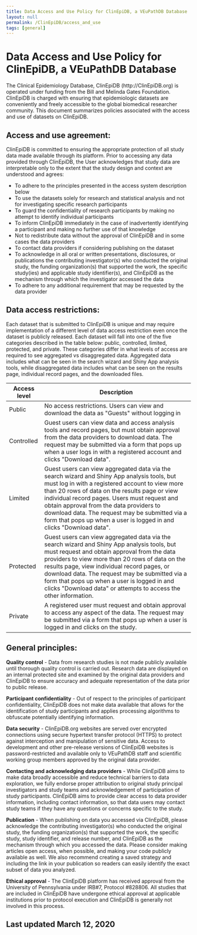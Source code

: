 ```yaml
---
title: Data Access and Use Policy for ClinEpiDB, a VEuPathDB Database
layout: null
permalink: /ClinEpiDB/access_and_use
tags: [general]
---
```


<div id="ce-static-content">
  <h1>Data Access and Use Policy for ClinEpiDB, a VEuPathDB Database</h1>
    <div>
      The Clinical Epidemiology Database, ClinEpiDB (http://ClinEpiDB.org) is operated under funding from the Bill and Melinda Gates Foundation. ClinEpiDB is charged with ensuring that epidemiologic datasets are conveniently and freely accessible to the global biomedical researcher community. This document summarizes policies associated with the access and use of datasets on ClinEpiDB.
    </div>

  <h2 id="access_and_use">Access and use agreement:</h2>
  <div>
    ClinEpiDB is committed to ensuring the appropriate protection of all study data made available through its platform. Prior to accessing any data provided through ClinEpiDB, the User acknowledges that study data are interpretable only to the extent that the study design and context are understood and agrees:


   * To adhere to the principles presented in the access system description below
   * To use the datasets solely for research and statistical analysis and not for investigating specific research participants
   * To guard the confidentiality of research participants by making no attempt to identify individual participants
   * To inform ClinEpiDB immediately in the case of inadvertently identifying a participant and making no  further use of that knowledge
   * Not to redistribute data without the approval of ClinEpiDB and in some cases the data providers
   * To contact data providers if considering publishing on the dataset
   * To acknowledge in all oral or written presentations, disclosures, or publications the contributing investigator(s) who conducted the original study, the funding organization(s) that supported the work, the specific study(ies) and applicable study identifier(s), and ClinEpiDB as the mechanism through which the investigator accessed the data
   * To adhere to any additional requirement that may be requested by the data provider

  </div>

  <h2 id="data_access_restrictions">Data access restrictions:</h2>
  <div>
     Each dataset that is submitted to ClinEpiDB is unique and may require implementation of a different level of data access restriction even once the dataset is publicly released. Each dataset will fall into one of the five categories described in the table below: public, controlled, limited, protected, and private. These categories differ in what levels of access are required to see aggregated vs disaggregated data. Aggregated data includes what can be seen in the search wizard and Shiny App analysis tools, while disaggregated data includes what can be seen on the results page, individual record pages, and the downloaded files.


__Access level__ | __Description__
--- | ---
Public | No access restrictions. Users can view and download the data as "Guests" without logging in
Controlled | Guest users can view data and access analysis tools and record pages, but must obtain approval from the data providers to download data. The request may be submitted via a form that pops up when a user logs in with a registered account and clicks "Download data".
Limited | Guest users can view aggregated data via the search wizard and Shiny App analysis tools, but must log in with a registered account to view more than 20 rows of data on the results page or view individual record pages. Users must request and obtain approval from the data providers to download data. The request may be submitted via a form that pops up when a user is logged in and clicks "Download data".
Protected | Guest users can view aggregated data via the search wizard and Shiny App analysis tools, but must request and obtain approval from the data providers to view more than 20 rows of data on the results page, view individual record pages, or download data. The request may be submitted via a form that pops up when a user is logged in and clicks "Download data" or attempts to access the other information.
Private | A registered user must request and obtain approval to access any aspect of the data. The request may be submitted via a form that pops up when a user is logged in and clicks on the study.
  </div>

  <h2 id="general_principles">General principles:</h2>
  <div>

  __Quality control__ - Data from research studies is not made publicly available until thorough quality control is carried out. Research data are displayed on an internal protected site and examined by the original data providers and ClinEpiDB to ensure accuracy and adequate representation of the data prior to public release.

  __Participant confidentiality__ - Out of respect to the principles of participant confidentiality, ClinEpiDB does not make data available that allows for the identification of study participants and applies processing algorithms to obfuscate potentially identifying information.

  __Data security__ - ClinEpiDB.org websites are served over encrypted connections using secure hypertext transfer protocol (HTTPS) to protect against interception and manipulation of sensitive data. Access to development and other pre-release versions of ClinEpiDB websites is password-restricted and available only to VEuPathDB staff and scientific working group members approved by the original data provider.
    
  __Contacting and acknowledging data providers__ - While ClinEpiDB aims to make data broadly accessible and reduce technical barriers to data exploration, we fully endorse proper attribution to original study principal investigators and study teams and acknowledgement of participation of study participants. ClinEpiDB aims to provide clear access to data provider information, including contact information, so that data users may contact study teams if they have any questions or concerns specific to the study.

  __Publication__ - When publishing on data you accessed via ClinEpiDB, please acknowledge the contributing investigator(s) who conducted the original study, the funding organization(s) that supported the work, the specific study, study identifier, and release number, and ClinEpiDB as the mechanism through which you accessed the data. Please consider making articles open access, when possible, and making your code publicly available as well. We also recommend creating a saved strategy and including the link in your publication so readers can easily identify the exact subset of data you analyzed.

  __Ethical approval__ - The ClinEpiDB platform has received approval from the University of Pennsylvania under IRB#7, Protocol #828806. All studies that are included in ClinEpiDB have undergone ethical approval at applicable institutions prior to protocol execution and ClinEpiDB is generally not involved in this process.

  </div>

  <h2 id="date">Last updated March 12, 2020</h2>
</div>
